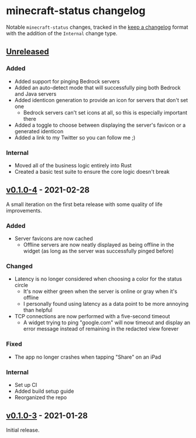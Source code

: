 # minecraft-status changelog

Notable `minecraft-status` changes, tracked in the [keep a changelog](https://keepachangelog.com/en/1.0.0/) format with the addition of the `Internal` change type.

## [Unreleased]

### Added

* Added support for pinging Bedrock servers
* Added an auto-detect mode that will successfully ping both Bedrock and Java servers
* Added identicon generation to provide an icon for servers that don't set one
  * Bedrock servers can't set icons at all, so this is especially important there
* Added a toggle to choose between displaying the server's favicon or a generated identicon
* Added a link to my Twitter so you can follow me ;)

### Internal

* Moved all of the business logic entirely into Rust
* Created a basic test suite to ensure the core logic doesn't break

## [v0.1.0-4] - 2021-02-28

A small iteration on the first beta release with some quality of life improvements.

### Added

* Server favicons are now cached
  * Offline servers are now neatly displayed as being offline in the widget (as long as the server was successfully pinged before)

### Changed

* Latency is no longer considered when choosing a color for the status circle
  * It's now either green when the server is online or gray when it's offline
  * I personally found using latency as a data point to be more annoying than helpful
* TCP connections are now performed with a five-second timeout
  * A widget trying to ping "google.com" will now timeout and display an error message instead of remaining in the redacted view forever

### Fixed

* The app no longer crashes when tapping "Share" on an iPad

### Internal

* Set up CI
* Added build setup guide
* Reorganized the repo

## [v0.1.0-3] - 2021-01-28

Initial release.

[Unreleased]: https://github.com/Cldfire/minecraft-status/compare/v0.0.1-4...HEAD
[v0.1.0-4]: https://github.com/Cldfire/minecraft-status/compare/v0.0.1-3...v0.0.1-4
[v0.1.0-3]: https://github.com/Cldfire/minecraft-status/releases/tag/v0.0.1-3
